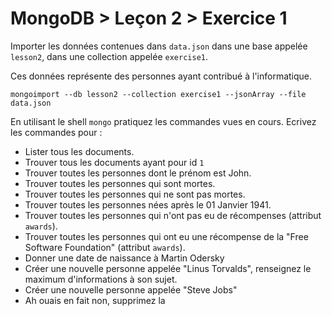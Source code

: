 # MongoDB > Leçon 2 > Exercice 1

Importer les données contenues dans `data.json` dans une base appelée `lesson2`, dans une collection appelée `exercise1`.

Ces données représente des personnes ayant contribué à l'informatique.

```
mongoimport --db lesson2 --collection exercise1 --jsonArray --file data.json
```

En utilisant le shell `mongo` pratiquez les commandes vues en cours.
Ecrivez les commandes pour :
- Lister tous les documents.
- Trouver tous les documents ayant pour id `1`
- Trouver toutes les personnes dont le prénom est John.
- Trouver toutes les personnes qui sont mortes.
- Trouver toutes les personnes qui ne sont pas mortes.
- Trouver toutes les personnes nées après le 01 Janvier 1941.
- Trouver toutes les personnes qui n'ont pas eu de récompenses (attribut `awards`).
- Trouver toutes les personnes qui ont eu une récompense de la "Free Software Foundation" (attribut `awards`).
- Donner une date de naissance à Martin Odersky
- Créer une nouvelle personne appelée "Linus Torvalds", renseignez le maximum d'informations à son sujet.
- Créer une nouvelle personne appelée "Steve Jobs"
- Ah ouais en fait non, supprimez la
